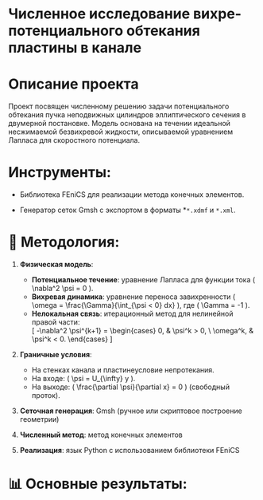 # Численное исследование вихре-потенциального обтекания пластины в канале

# Описание проекта
Проект посвящен численному решению задачи потенциального обтекания пучка неподвижных цилиндров эллиптического сечения в двумерной постановке. Модель основана на течении идеальной несжимаемой безвихревой жидкости, описываемой уравнением Лапласа для скоростного потенциала.

# Инструменты:

- Библиотека FEniCS для реализации метода конечных элементов.

- Генератор сеток Gmsh с экспортом в форматы *`*.xdmf` и `*.xml`.

# 🧪 Методология:  
1. **Физическая модель**:  
   - **Потенциальное течение**: уравнение Лапласа для функции тока \( \nabla^2 \psi = 0 \).  
   - **Вихревая динамика**: уравнение переноса завихренности \( \omega = \frac{\Gamma}{\int_{\psi < 0} dx} \), где \( \Gamma = -1 \).  
   - **Нелокальная связь**: итерационный метод для нелинейной правой части:  
     \[
     -\nabla^2 \psi^{k+1} = 
     \begin{cases} 
     0, & \psi^k > 0, \\
     \omega^k, & \psi^k < 0.
     \end{cases}
     \]

2. **Граничные условия**:  
   - На стенках канала и пластинеусловие непротекания.  
   - На входе: \( \psi = U_{\infty} y \).  
   - На выходе: \( \frac{\partial \psi}{\partial x} = 0 \) (свободный проток).  

3. **Сеточная генерация**:  Gmsh (ручное или скриптовое построение геометрии)

4. **Численный метод**:  метод конечных элементов  

5. **Реализация**: язык Python с использованием библиотеки FEniCS
     
# 📊 Основные результаты:
